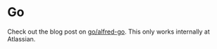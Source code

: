 # Go

Check out the blog post on [go/alfred-go](http://go.atlassian.com/alfred-go). This only works internally at Atlassian.